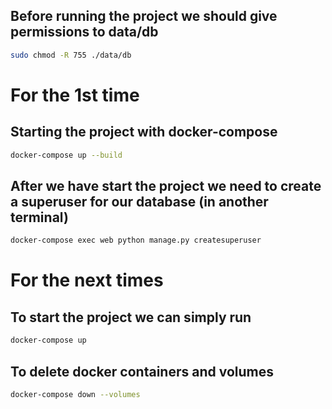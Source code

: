 ## Before running the project we should give permissions to data/db
```bash
sudo chmod -R 755 ./data/db
```


# For the 1st time
## Starting the project with docker-compose
```bash
docker-compose up --build
```

## After we have start the project we need to create a superuser for our database (in another terminal)
```bash
docker-compose exec web python manage.py createsuperuser
```

# For the next times 
## To start the project we can simply run
```bash
docker-compose up
```

## To delete docker containers and volumes
```bash
docker-compose down --volumes
```